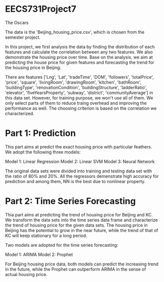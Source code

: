# EECS731Project7
The Oscars

The data is the 'Beijing_housing_price.csv', which is chosen from the semester project.

In this project, we first analysis the data by finding the distribution of each features and calculate the correlation between any two features. We also demonstrate the housing price over time.  Base on the analysis, we aim at predicting the house price for given features and forecasting the trend for the housing price in Beijing. 

There are features ['Lng', 'Lat', 'tradeTime', 'DOM', 'followers', 'totalPrice', 'price',
       'square', 'livingRoom', 'drawingRoom', 'kitchen', 'bathRoom',
       'buildingType', 'renovationCondition', 'buildingStructure',
       'ladderRatio', 'elevator', 'fiveYearsProperty', 'subway', 'district',
       'communityAverage'] in this data set. 
 However, for training purpose, we won't use all of them. We only select parts of them to reduce traing overhead and improving the performance as well. The choosing criterion is based on the correlation we characterized.
 

# Part 1: Prediction 

This part aims at predict the exact housing price with particular feathers. We adopt the following three models:

Model 1: Linear Regression
Model 2: Linear SVM
Model 3: Neural Network

The original data sets were divided into training and testing data set with the ratio of 80% and 20%. All the regressors demenstrate high accuracy for prediction and among them, NN is the best due to nonlinear property.




# Part 2: Time Series Forecasting

Thia part aims at predicting the trend of housing price for Beijing and KC. We transform the data sets into the time series data frame and characterize the trend of housing price for the given data sets.  The housing price in Beijing has the potential to grow in the near future, while the trend of that of KC will keep stationary for a long period.

Two models are adopted for the time series forecasting: 

Model 1: ARIMA
Model 2: Prophet 

For Beijing housing price data, both models can predict the increasing trend in the future, while the Prophet can outperform ARIMA in the sense of actual housing price.

